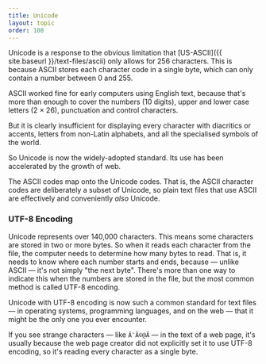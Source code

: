 ```yaml
---
title: Unicode
layout: topic
order: 108
---
```


Unicode is a response to the obvious limitation that 
[US-ASCII]({{ site.baseurl }}/text-files/ascii) only allows for 256 characters.
This is because ASCII stores each character code in a single byte, which can
only contain a number between 0 and 255.

ASCII worked fine for early computers using English text, because that's more
than enough to cover the numbers (10 digits), upper and lower case letters (2 ×
26), punctuation and control characters.

But it is clearly insufficient for displaying every character with diacritics
or accents, letters from non-Latin alphabets, and all the specialised symbols
of the world.

So Unicode is now the widely-adopted standard. Its use has been accelerated
by the growth of web.

The ASCII codes map onto the Unicode codes. That is, the ASCII character codes
are deliberately a subset of Unicode, so plain text files that use ASCII are
effectively and conveniently _also_ Unicode.

### UTF-8 Encoding

Unicode represents over 140,000 characters. This means some characters are
stored in two or more bytes. So when it reads each character from the file, the
computer needs to determine how many bytes to read. That is, it needs to know
where each number starts and ends, because — unlike ASCII — it's not simply
"the next byte". There's more than one way to indicate this when the numbers
are stored in the file, but the most common method is called UTF-8 encoding.

Unicode with UTF-8 encoding is now such a common standard for text files — in
operating systems, programming languages, and on the web — that it might be the
only one you ever encounter.

If you see strange characters — like `Ã¨Ã©@Ã` — in the text of a web page, it's
usually because the web page creator did not explicitly set it to use UTF-8
encoding, so it's reading every character as a single byte.

